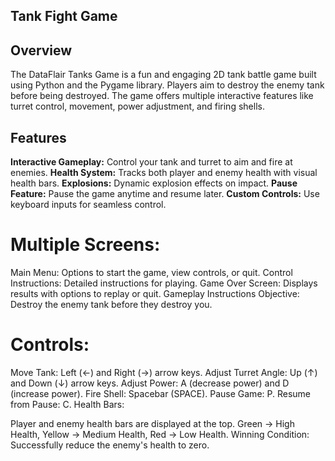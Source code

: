 ## Tank Fight Game
## Overview
The DataFlair Tanks Game is a fun and engaging 2D tank battle game built using Python and the Pygame library. Players aim to destroy the enemy tank before being destroyed. The game offers multiple interactive features like turret control, movement, power adjustment, and firing shells.

## Features
**Interactive Gameplay:** Control your tank and turret to aim and fire at enemies.
**Health System:** Tracks both player and enemy health with visual health bars.
**Explosions:** Dynamic explosion effects on impact.
**Pause Feature:** Pause the game anytime and resume later.
**Custom Controls:** Use keyboard inputs for seamless control.
# Multiple Screens:
Main Menu: Options to start the game, view controls, or quit.
Control Instructions: Detailed instructions for playing.
Game Over Screen: Displays results with options to replay or quit.
Gameplay Instructions
Objective:
Destroy the enemy tank before they destroy you.

# Controls:

Move Tank: Left (←) and Right (→) arrow keys.
Adjust Turret Angle: Up (↑) and Down (↓) arrow keys.
Adjust Power: A (decrease power) and D (increase power).
Fire Shell: Spacebar (SPACE).
Pause Game: P.
Resume from Pause: C.
Health Bars:

Player and enemy health bars are displayed at the top.
Green → High Health, Yellow → Medium Health, Red → Low Health.
Winning Condition:
Successfully reduce the enemy's health to zero.
